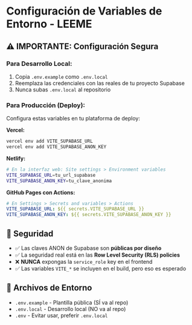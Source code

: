 # Configuración de Variables de Entorno - LEEME

## ⚠️ IMPORTANTE: Configuración Segura

### Para Desarrollo Local:
1. Copia `.env.example` como `.env.local`
2. Reemplaza las credenciales con las reales de tu proyecto Supabase
3. Nunca subas `.env.local` al repositorio

### Para Producción (Deploy):
Configura estas variables en tu plataforma de deploy:

**Vercel:**
```bash
vercel env add VITE_SUPABASE_URL
vercel env add VITE_SUPABASE_ANON_KEY
```

**Netlify:**
```bash
# En la interfaz web: Site settings > Environment variables
VITE_SUPABASE_URL=tu_url_supabase
VITE_SUPABASE_ANON_KEY=tu_clave_anonima
```

**GitHub Pages con Actions:**
```yaml
# En Settings > Secrets and variables > Actions
VITE_SUPABASE_URL: ${{ secrets.VITE_SUPABASE_URL }}
VITE_SUPABASE_ANON_KEY: ${{ secrets.VITE_SUPABASE_ANON_KEY }}
```

## 🔐 Seguridad

- ✅ Las claves ANON de Supabase son **públicas por diseño**
- ✅ La seguridad real está en las **Row Level Security (RLS) policies**
- ❌ **NUNCA** expongas la `service_role` key en el frontend
- ✅ Las variables `VITE_*` se incluyen en el build, pero eso es esperado

## 📝 Archivos de Entorno

- `.env.example` - Plantilla pública (SÍ va al repo)
- `.env.local` - Desarrollo local (NO va al repo)
- `.env` - Evitar usar, preferir `.env.local`
